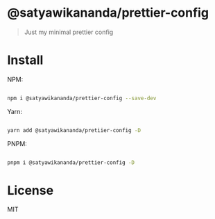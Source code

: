 # @satyawikananda/prettier-config

> Just my minimal prettier config

# Install

NPM:
```bash

npm i @satyawikananda/prettier-config --save-dev

```

Yarn: 
```bash

yarn add @satyawikananda/pretiier-config -D

```

PNPM:
```bash

pnpm i @satyawikananda/prettier-config -D

```

# License
MIT